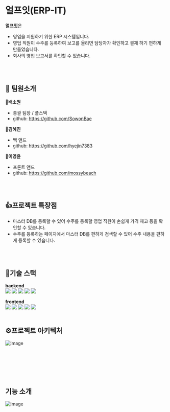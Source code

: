 # 얼프잇(ERP-IT)
**얼프잇**은 

- 영업을 지원하기 위한 ERP 시스템입니다. 
- 영업 직원이 수주를 등록하여 보고를 올리면 담당자가 확인하고 결재 하기 편하게 만들었습니다. 
- 회사의 영업 보고서를 확인할 수 있습니다.

<br><br>

## 💁 팀원소개
**💛배소원**
 - 총괄 팀장 / 풀스택
 - github: https://github.com/SowonBae

**💙김혜진**
 - 백 앤드
 - github: https://github.com/hyejin7383

**💚이영윤**
 - 프론트 앤드
 - github: https://github.com/mossybeach


<br><br>


## 👍프로젝트 특장점
- 마스터 DB를 등록할 수 있어 수주를 등록할 영업 직원이 손쉽게 가격 재고 등을 확인할 수 있습니다.
- 수주를 등록하는 페이지에서 마스터 DB를 편하게 검색할 수 있어 수주 내용을 편하게 등록할 수 있습니다. 


<br><br>

## 📑기술 스택
**backend**<br>
<img src="https://img.shields.io/badge/Java-6DB33F?style=flat-quare&amp;logo=Java&amp;logoColor=white"> <img src="https://img.shields.io/badge/Spring Boot-6DB33F?style=flat-quare&amp;logo=SpringBoot&amp;logoColor=white"> <img src="https://img.shields.io/badge/Spring Security-6DB33F?style=flat-square&amp;logo=Spring Security&amp;logoColor=white"> <img src="https://img.shields.io/badge/MySQL-4479A1?style=flat-square&amp;logo=MySQL&amp;logoColor=white"> <img src="https://img.shields.io/badge/Gradle-02402A?style=flat-square&amp;logo=Gradle&amp;logoColor=white"> 


**frontend**<br>
<img src="https://img.shields.io/badge/React-61DAFB?style=flat-square&amp;logo=React&amp;logoColor=black"> <img src="https://img.shields.io/badge/Node.js-339933?style=flat-square&amp;logo=Node.js&amp;logoColor=white"> <img src="https://img.shields.io/badge/Vite-646CFF?style=flat-square&amp;logo=Vite&amp;logoColor=white"> <img src="https://img.shields.io/badge/Tailwind CSS-06B6D4?style=flat-square&amp;logo=TailwindCSS&amp;logoColor=white"> <img src="https://img.shields.io/badge/Axios-5A29E4?style=flat-square&amp;logo=Axios&amp;logoColor=white"> 
<br><br>

## ⚙️프로젝트 아키텍처
![image](https://github.com/user-attachments/assets/75dba174-89ae-49d2-9140-96b69abe678d)

<br><br>

<!-- ## 🗒️DB 설계 -->
<!-- ### My SQL -->

<br><br>

## 기능 소개
![image](https://github.com/user-attachments/assets/02664856-5bf1-4fbd-b83f-5128b8fb8180)
    


